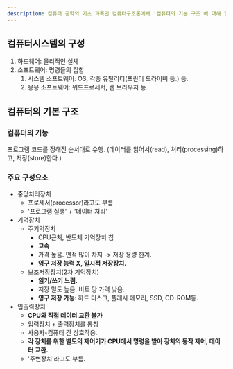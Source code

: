```yaml
---
description: 컴퓨터 공학의 기초 과목인 컴퓨터구조론에서 '컴퓨터의 기본 구조'에 대해 알아봅니다
---
```


## 컴퓨터시스템의 구성

1. 하드웨어: 물리적인 실체
2. 소프트웨어: 명령들의 집합
   1. 시스템 소프트웨어: OS, 각종 유틸리티(프린터 드라이버 등.) 등.
   2. 응용 소프트웨어: 워드프로세서, 웹 브라우저 등.

## 컴퓨터의 기본 구조

### 컴퓨터의 기능

프로그램 코드를 정해진 순서대로 수행. (데이터를 읽어서(read), 처리(processing)하고, 저장(store)한다.)

### 주요 구성요소

- 중앙처리장치
  - 프로세서(processor)라고도 부름
  - '프로그램 실행' + '데이터 처리'
- 기억장치
  - 주기억장치
    - CPU근처, 반도체 기억장치 칩
    - **고속**
    - 가격 높음. 면적 많이 차지 -> 저장 용량 한계.
    - **영구 저장 능력 X, 일시적 저장장치.**
  - 보조저장장치(2차 기억장치)
    - **읽기/쓰기 느림.**
    - 저장 밀도 높음. 비트 당 가격 낮음.
    - **영구 저장 가능**: 하드 디스크, 플래시 메모리, SSD, CD-ROM등.
- 입출력장치
  - **CPU와 직접 데이터 교환 불가**
  - 입력장치 + 출력장치를 통칭
  - 사용자-컴퓨터 간 상호작용.
  - **각 장치를 위한 별도의 제어기가 CPU에서 명령을 받아 장치의 동작 제어, 데이터 교환.** 
  - '주변장치'라고도 부름.

